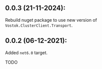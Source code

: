 ## 0.0.3 (21-11-2024):

Rebuild nuget package to use new version of `Vostok.ClusterClient.Transport`.

## 0.0.2 (06-12-2021):

Added `net6.0` target.

TODO